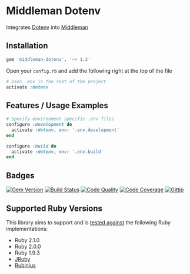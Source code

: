 # Middleman Dotenv

Integrates [Dotenv](https://github.com/bkeepers/dotenv) into [Middleman](http://middlemanapp.com)

## Installation

```ruby
gem 'middleman-dotenv', '~> 1.2'
```

Open your `config.rb` and add the following right at the top of the file

```ruby
# Uses .env in the root of the project
activate :dotenv
```

## Features / Usage Examples

```ruby
# Specify environment specific .env files
configure :development do
  activate :dotenv, env: '.env.development'
end

configure :build do
  activate :dotenv, env: '.env.build'
end
```

## Badges

[![Gem Version](http://img.shields.io/gem/v/middleman-dotenv.svg)][gem]
[![Build Status](http://img.shields.io/travis/karlfreeman/middleman-dotenv.svg)][travis]
[![Code Quality](http://img.shields.io/codeclimate/github/karlfreeman/middleman-dotenv.svg)][codeclimate]
[![Code Coverage](http://img.shields.io/codeclimate/coverage/github/karlfreeman/middleman-dotenv.svg)][codeclimate]
[![Gittip](http://img.shields.io/gittip/karlfreeman.svg)][gittip]

## Supported Ruby Versions

This library aims to support and is [tested against][travis] the following Ruby
implementations:

- Ruby 2.1.0
- Ruby 2.0.0
- Ruby 1.9.3
- [JRuby][jruby]
- [Rubinius][rubinius]

[gem]: https://rubygems.org/gems/middleman-dotenv
[travis]: http://travis-ci.org/karlfreeman/middleman-dotenv
[codeclimate]: https://codeclimate.com/github/karlfreeman/middleman-dotenv
[gittip]: https://www.gittip.com/karlfreeman/
[jruby]: http://www.jruby.org
[rubinius]: http://rubini.us
